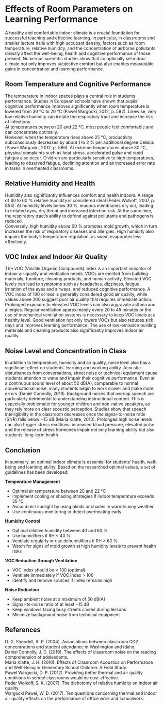 # Effects of Room Parameters on Learning Performance

A healthy and comfortable indoor climate is a crucial foundation for successful teaching and effective learning. In particular, in classrooms and smaller lecture halls with high occupant density, factors such as room temperature, relative humidity, and the concentration of airborne pollutants directly affect the well-being, health and cognitive performance of those present. Numerous scientific studies show that an optimally set indoor climate not only improves subjective comfort but also enables measurable gains in concentration and learning performance.

## Room Temperature and Cognitive Performance

The temperature in indoor spaces plays a central role in students performance. Studies in European schools have shown that pupils’ cognitive performance improves significantly when room temperature is lowered from 30 °C to 20 °C (Pawel Wargocki, 2012, p. 582). Likewise, very low relative humidity can irritate the respiratory tract and increase the risk of infections.  
At temperatures between 20 and 22 °C, most people feel comfortable and can concentrate optimally.  
However, when the temperature rises above 25 °C, productivity subconsciously decreases by about 1 to 2 % per additional degree Celsius (Pawel Wargocki, 2012, p. 586). At extreme temperatures above 30 °C, physical complaints such as heat stress, accelerated pulse and rapid fatigue also occur. Children are particularly sensitive to high temperatures, leading to observed fatigue, declining attention and an increased error rate in tasks in overheated classrooms.

## Relative Humidity and Health

Humidity also significantly influences comfort and health indoors. A range of 40 to 60 % relative humidity is considered ideal (Peder Wolkoff, 2007, p. 854). At humidity levels below 30 %, mucous membranes dry out, leading to irritated eyes, dry throat and increased infection risk. At the same time, the respiratory tract’s ability to defend against pollutants and pathogens is reduced.  
Conversely, high humidity above 60 % promotes mold growth, which in turn increases the risk of respiratory diseases and allergies. High humidity also impairs the body’s temperature regulation, as sweat evaporates less effectively.

## VOC Index and Indoor Air Quality

The VOC (Volatile Organic Compounds) index is an important indicator of indoor air quality and ventilation needs. VOCs are emitted from building materials, furniture, cleaning products, and human activity. Elevated VOC levels can lead to symptoms such as headaches, dizziness, fatigue, irritation of the eyes and airways, and reduced cognitive performance. A VOC index of 100 or less is generally considered good air quality, while values above 200 suggest poor air quality that requires immediate action. Prolonged exposure to elevated VOC levels can also aggravate asthma and allergies.
Regular ventilation approximately every 20 to 45 minutes or the use of mechanical ventilation systems is necessary to keep VOC levels at a healthy level. Good ventilation not only lowers VOCs but also reduces sick days and improves learning performance. The use of low-emission building materials and cleaning products also significantly improves indoor air quality.

## Noise Level and Concentration in Class

In addition to temperature, humidity and air quality, noise level also has a significant effect on students’ learning and working ability. Acoustic disturbances from conversations, street noise or technical equipment cause students attention to wane and impair their cognitive performance. Even at a continuous sound level of about 50 dB(A), comparable to normal conversational noise, many students begin to work slower and make more errors (Daniel Connolly, 2019). Background noises that overlap speech are particularly detrimental to understanding instructional content. This is especially problematic for younger children and non-native speakers, as they rely more on clear acoustic perception. Studies show that speech intelligibility in the classroom decreases once the signal-to-noise ratio (SNR) falls below +15 dB (Maria Klatte, 2010). Prolonged high noise levels can also trigger stress reactions: increased blood pressure, elevated pulse and the release of stress hormones impair not only learning ability but also students’ long-term health.

## Conclusion

In summary, an optimal indoor climate is essential for students’ health, well-being and learning ability. Based on the researched optimal values, a set of guidelines has been developed:

**Temperature Management**  
-	Optimal air temperature between 20 and 22 °C   
-	Implement cooling or shading strategies if indoor temperature exceeds 25 °C  
-	Avoid direct sunlight by using blinds or shades in warm/sunny weather
-   Use continuous monitoring to detect overheating early

**Humidity Control**  
-	Optimal relative humidity between 40 and 60 %  
-	Use humidifiers if RH < 40 %  
-	Ventilate regularly or use dehumidifiers if RH > 60 %  
-	Watch for signs of mold growth at high humidity levels to prevent health risks

**VOC Reduction through Ventilation**  
-	VOC index should be < 100 (optimal)
-	Ventilate immediately if VOC index > 100 
-   Identify and remove sources if index remains high

**Noise Reduction**  
-	Keep ambient noise at a maximum of 50 dB(A)  
-	Signal-to-noise ratio of at least +15 dB  
-	Keep windows facing busy streets closed during lessons  
-	Minimize background noise from technical equipment  

## References

D. G. Shendell, R. P. (2004). Associations between classroom CO2 concentrations and student attendance in Washington and Idaho.  
Daniel Connolly, J. D. (2019). The effects of classroom noise on the reading comprehension of adolescents.  
Maria Klatte, J. H. (2010). Effects of Classroom Acoustics on Performance and Well-Being in Elementary School Children: A Field Study.  
Pawel Wargocki, D. P. (2012). Providing better thermal and air quality conditions in school classrooms would be cost-effective.  
Peder Wolkoff, S. K. (2007). The dichotomy of relative humidity on indoor air quality.  
Wargocki Pawel, W. D. (2017). Ten questions concerning thermal and indoor air quality effects on the performance of office work and schoolwork.  